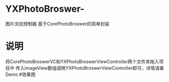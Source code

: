 # YXPhotoBroswer-
图片浏览控制器 基于CorePhotoBroswer的简单封装
# 说明
将CorePhotoBroswerVC和YXPhotoBroswerViewController两个文件夹拖入项目中
传入imageView数组调用YXPhotoBroswerViewController即可，详情请看Demo
#效果图
